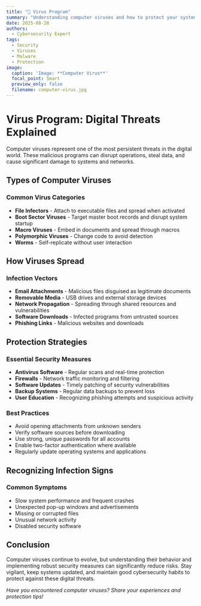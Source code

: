 ```yaml
---
title: "🦠 Virus Program"
summary: "Understanding computer viruses and how to protect your system"
date: 2025-08-28
authors:
  - Cybersecurity Expert
tags:
  - Security
  - Viruses
  - Malware
  - Protection
image:
  caption: 'Image: **Computer Virus**'
  focal_point: Smart
  preview_only: false
  filename: computer-virus.jpg
---
```


# Virus Program: Digital Threats Explained

Computer viruses represent one of the most persistent threats in the digital world. These malicious programs can disrupt operations, steal data, and cause significant damage to systems and networks.

## Types of Computer Viruses

### Common Virus Categories
- **File Infectors** - Attach to executable files and spread when activated
- **Boot Sector Viruses** - Target master boot records and disrupt system startup
- **Macro Viruses** - Embed in documents and spread through macros
- **Polymorphic Viruses** - Change code to avoid detection
- **Worms** - Self-replicate without user interaction

## How Viruses Spread

### Infection Vectors
- **Email Attachments** - Malicious files disguised as legitimate documents
- **Removable Media** - USB drives and external storage devices
- **Network Propagation** - Spreading through shared resources and vulnerabilities
- **Software Downloads** - Infected programs from untrusted sources
- **Phishing Links** - Malicious websites and downloads

## Protection Strategies

### Essential Security Measures
- **Antivirus Software** - Regular scans and real-time protection
- **Firewalls** - Network traffic monitoring and filtering
- **Software Updates** - Timely patching of security vulnerabilities
- **Backup Systems** - Regular data backups to prevent loss
- **User Education** - Recognizing phishing attempts and suspicious activity

### Best Practices
- Avoid opening attachments from unknown senders
- Verify software sources before downloading
- Use strong, unique passwords for all accounts
- Enable two-factor authentication where available
- Regularly update operating systems and applications

## Recognizing Infection Signs

### Common Symptoms
- Slow system performance and frequent crashes
- Unexpected pop-up windows and advertisements
- Missing or corrupted files
- Unusual network activity
- Disabled security software

## Conclusion

Computer viruses continue to evolve, but understanding their behavior and implementing robust security measures can significantly reduce risks. Stay vigilant, keep systems updated, and maintain good cybersecurity habits to protect against these digital threats.

*Have you encountered computer viruses? Share your experiences and protection tips!*
